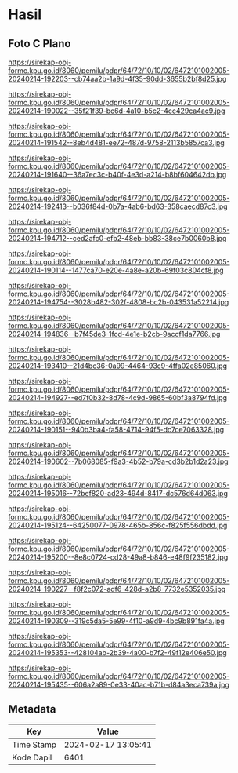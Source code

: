 # Hasil

## Foto C Plano

https://sirekap-obj-formc.kpu.go.id/8060/pemilu/pdpr/64/72/10/10/02/6472101002005-20240214-192203--cb74aa2b-1a9d-4f35-90dd-3655b2bf8d25.jpg

https://sirekap-obj-formc.kpu.go.id/8060/pemilu/pdpr/64/72/10/10/02/6472101002005-20240214-190022--35f21f39-bc6d-4a10-b5c2-4cc429ca4ac9.jpg

https://sirekap-obj-formc.kpu.go.id/8060/pemilu/pdpr/64/72/10/10/02/6472101002005-20240214-191542--8eb4d481-ee72-487d-9758-2113b5857ca3.jpg

https://sirekap-obj-formc.kpu.go.id/8060/pemilu/pdpr/64/72/10/10/02/6472101002005-20240214-191640--36a7ec3c-b40f-4e3d-a214-b8bf604642db.jpg

https://sirekap-obj-formc.kpu.go.id/8060/pemilu/pdpr/64/72/10/10/02/6472101002005-20240214-192413--b036f84d-0b7a-4ab6-bd63-358caecd87c3.jpg

https://sirekap-obj-formc.kpu.go.id/8060/pemilu/pdpr/64/72/10/10/02/6472101002005-20240214-194712--ced2afc0-efb2-48eb-bb83-38ce7b0060b8.jpg

https://sirekap-obj-formc.kpu.go.id/8060/pemilu/pdpr/64/72/10/10/02/6472101002005-20240214-190114--1477ca70-e20e-4a8e-a20b-69f03c804cf8.jpg

https://sirekap-obj-formc.kpu.go.id/8060/pemilu/pdpr/64/72/10/10/02/6472101002005-20240214-194754--3028b482-302f-4808-bc2b-043531a52214.jpg

https://sirekap-obj-formc.kpu.go.id/8060/pemilu/pdpr/64/72/10/10/02/6472101002005-20240214-194836--b7f45de3-1fcd-4e1e-b2cb-9accf1da7766.jpg

https://sirekap-obj-formc.kpu.go.id/8060/pemilu/pdpr/64/72/10/10/02/6472101002005-20240214-193410--21d4bc36-0a99-4464-93c9-4ffa02e85060.jpg

https://sirekap-obj-formc.kpu.go.id/8060/pemilu/pdpr/64/72/10/10/02/6472101002005-20240214-194927--ed7f0b32-8d78-4c9d-9865-60bf3a8794fd.jpg

https://sirekap-obj-formc.kpu.go.id/8060/pemilu/pdpr/64/72/10/10/02/6472101002005-20240214-190151--940b3ba4-fa58-4714-94f5-dc7ce7063328.jpg

https://sirekap-obj-formc.kpu.go.id/8060/pemilu/pdpr/64/72/10/10/02/6472101002005-20240214-190602--7b068085-f9a3-4b52-b79a-cd3b2b1d2a23.jpg

https://sirekap-obj-formc.kpu.go.id/8060/pemilu/pdpr/64/72/10/10/02/6472101002005-20240214-195016--72bef820-ad23-494d-8417-dc576d64d063.jpg

https://sirekap-obj-formc.kpu.go.id/8060/pemilu/pdpr/64/72/10/10/02/6472101002005-20240214-195124--64250077-0978-465b-856c-f825f556dbdd.jpg

https://sirekap-obj-formc.kpu.go.id/8060/pemilu/pdpr/64/72/10/10/02/6472101002005-20240214-195200--8e8c0724-cd28-49a8-b846-e48f9f235182.jpg

https://sirekap-obj-formc.kpu.go.id/8060/pemilu/pdpr/64/72/10/10/02/6472101002005-20240214-190227--f8f2c072-adf6-428d-a2b8-7732e5352035.jpg

https://sirekap-obj-formc.kpu.go.id/8060/pemilu/pdpr/64/72/10/10/02/6472101002005-20240214-190309--319c5da5-5e99-4f10-a9d9-4bc9b891fa4a.jpg

https://sirekap-obj-formc.kpu.go.id/8060/pemilu/pdpr/64/72/10/10/02/6472101002005-20240214-195353--428104ab-2b39-4a00-b7f2-49f12e406e50.jpg

https://sirekap-obj-formc.kpu.go.id/8060/pemilu/pdpr/64/72/10/10/02/6472101002005-20240214-195435--606a2a89-0e33-40ac-b71b-d84a3eca739a.jpg


## Metadata

| Key        | Value               |
| ---------- | ------------------- |
| Time Stamp | 2024-02-17 13:05:41 |
| Kode Dapil | 6401                |



